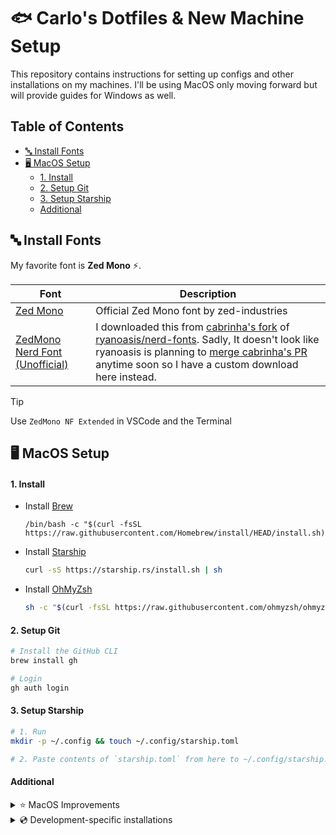 <h1>🐟 Carlo's Dotfiles & New Machine Setup</h1>

This repository contains instructions for setting up configs and other installations
on my machines. I'll be using MacOS only moving forward but will provide guides for Windows as
well.

<h2>Table of Contents</h2>

- [🔤 Install Fonts](#%F0%9F%94%A4-install-fonts)
- [🖥️ MacOS Setup](#%F0%9F%96%A5%EF%B8%8F-macos-setup)
  - [1. Install](#1-install)
  - [2. Setup Git](#2-setup-git)
  - [3. Setup Starship](#3-setup-starship)
  - [Additional](#additional)

## 🔤 Install Fonts

My favorite font is **Zed Mono** ⚡️.

| Font                                                             | Description                                                                                                                                                                                                                                                                                                                                                                                            |
| ---------------------------------------------------------------- | ------------------------------------------------------------------------------------------------------------------------------------------------------------------------------------------------------------------------------------------------------------------------------------------------------------------------------------------------------------------------------------------------------ |
| [Zed Mono](https://github.com/zed-industries/zed-fonts/releases) | Official Zed Mono font by zed-industries                                                                                                                                                                                                                                                                                                                                                               |
| [ZedMono Nerd Font (Unofficial)](/fonts/ZedMonoNerdFont)         | I downloaded this from [cabrinha's fork](https://github.com/cabrinha/nerd-fonts/tree/zed-fonts/patched-fonts/ZedMono) of [ryanoasis/nerd-fonts](https://github.com/ryanoasis/nerd-fonts). Sadly, It doesn't look like ryanoasis is planning to [merge cabrinha's PR](https://github.com/ryanoasis/nerd-fonts/pull/1504#issuecomment-2000168602) anytime soon so I have a custom download here instead. |

> [!TIP]
> Use `ZedMono NF Extended` in VSCode and the Terminal

## 🖥️ MacOS Setup

#### 1. Install

- Install [Brew](https://brew.sh/)

  ```
  /bin/bash -c "$(curl -fsSL https://raw.githubusercontent.com/Homebrew/install/HEAD/install.sh)"
  ```

- Install [Starship](https://starship.rs/)

  ```sh
  curl -sS https://starship.rs/install.sh | sh
  ```

- Install [OhMyZsh](https://ohmyz.sh/#install)

  ```sh
  sh -c "$(curl -fsSL https://raw.githubusercontent.com/ohmyzsh/ohmyzsh/master/tools/install.sh)"
  ```

#### 2. Setup Git

```sh
# Install the GitHub CLI
brew install gh

# Login
gh auth login
```

#### 3. Setup Starship

```sh
# 1. Run
mkdir -p ~/.config && touch ~/.config/starship.toml

# 2. Paste contents of `starship.toml` from here to ~/.config/starship.toml
```

#### Additional

<details>
  <summary>
    ⭐️ MacOS Improvements
  </summary>

- [x] **Terminal** > **Settings** > **Profile** > **Keyboard** > ✅ Use Option as Meta key.
- [x] Install [Rectangle](https://rectangleapp.com/) - For window management (Choose the 'Rectangle' keybind setting).
- [x] Install [Mac Mouse Fix](https://github.com/noah-nuebling/mac-mouse-fix).

  ```sh
  brew install mac-mouse-fix
  ```

</details>

<details>
  <summary>💿 Development-specific installations</summary>

- [x] PNPM

  ```sh
  npm install --global pnpm
  ```

- [x] Node

  ```sh
  brew install nvm
  nvm install 20
  nvm use 20
  ```

- [x] [Bun](https://bun.sh/docs/installation)

  ```sh
  curl -fsSL https://bun.sh/install | bash # for macOS, Linux, and WSL
  ```

- [x] XZ
  ```sh
  brew install xz
  ```
- [x] Python
  ```sh
  brew install pyenv
  ```

</details>
